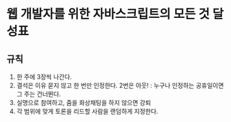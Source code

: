 # 웹 개발자를 위한 자바스크립트의 모든 것 달성표

## 규칙

1. 한 주에 3장씩 나간다.
2. 결석은 이유 묻지 않고 한 번만 인정한다. 2번은 아웃! : 누구나 인정하는 공휴일이면 그 주는 건너뛴다.
3. 실명으로 참여하고, 줌을 화상채팅을 하지 않으면 강퇴
4. 각 범위에 맞게 토론을 리드할 사람을 랜덤하게 지정한다.
